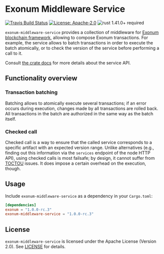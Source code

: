 # Exonum Middleware Service

[![Travis Build Status](https://img.shields.io/travis/exonum/exonum/master.svg?label=Linux%20Build)](https://travis-ci.com/exonum/exonum)
[![License: Apache-2.0](https://img.shields.io/github/license/exonum/exonum.svg)](https://github.com/exonum/exonum/blob/master/LICENSE)
![rust 1.41.0+ required](https://img.shields.io/badge/rust-1.41.0+-blue.svg?label=Required%20Rust)

`exonum-middleware-service` provides a collection of middleware
for [Exonum blockchain framework](https://exonum.com/),
allowing to compose Exonum transactions. For example, the service
allows to batch transactions in order to execute the batch atomically,
or to check the version of the service before performing a call to it.

Consult [the crate docs](https://docs.rs/exonum-middleware-service)
for more details about the service API.

## Functionality overview

### Transaction batching

Batching allows to atomically execute several transactions; if an error occurs
during execution, changes made by all transactions are rolled back. All
transactions in the batch are authorized in the same way as the batch itself.

### Checked call

Checked call is a way to ensure that the called service corresponds to a
specific artifact with an expected version range. Unlike alternatives (e.g.,
finding out this information via the `services` endpoint of the node HTTP API),
using checked calls is most failsafe; by design, it cannot suffer from [TOCTOU]
issues. It does impose a certain overhead on the execution, though.

## Usage

Include `exonum-middleware-service` as a dependency in your `Cargo.toml`:

```toml
[dependencies]
exonum = "1.0.0-rc.3"
exonum-middleware-service = "1.0.0-rc.3"
```

## License

`exonum-middleware-service` is licensed under the Apache License (Version 2.0).
See [LICENSE](LICENSE) for details.

[TOCTOU]: https://en.wikipedia.org/wiki/Time-of-check_to_time-of-use
